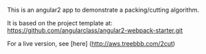 This is an angular2 app to demonstrate a packing/cutting algorithm.

It is based on the project template at:
https://github.com/angularclass/angular2-webpack-starter.git

For a live version, see [here] (http://aws.treebbb.com/2cut)

